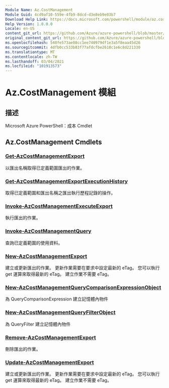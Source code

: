 ```yaml
---
Module Name: Az.CostManagement
Module Guid: 4cd9af10-559e-4fb9-8dcd-d3e8eb9e03b7
Download Help Link: https://docs.microsoft.com/powershell/module/az.costmanagement
Help Version: 1.0.0.0
Locale: en-US
content_git_url: https://github.com/Azure/azure-powershell/blob/master/src/CostManagement/help/Az.CostManagement.md
original_content_git_url: https://github.com/Azure/azure-powershell/blob/master/src/CostManagement/help/Az.CostManagement.md
ms.openlocfilehash: 540fe573ae08cc1ee740979df1e3a5f8eaa45d26
ms.sourcegitcommit: 4dfb0cc533b83f77afdcfbe2618c1e6c8d221330
ms.translationtype: MT
ms.contentlocale: zh-TW
ms.lasthandoff: 03/04/2021
ms.locfileid: "101913573"
---
```

# Az.CostManagement 模組
## 描述
Microsoft Azure PowerShell：成本 Cmdlet

## Az.CostManagement Cmdlets
### [Get-AzCostManagementExport](Get-AzCostManagementExport.md)
以匯出名稱取得已定義範圍匯出的作業。

### [Get-AzCostManagementExportExecutionHistory](Get-AzCostManagementExportExecutionHistory.md)
取得已定義範圍和匯出名稱之匯出執行歷程記錄的操作。

### [Invoke-AzCostManagementExecuteExport](Invoke-AzCostManagementExecuteExport.md)
執行匯出的作業。

### [Invoke-AzCostManagementQuery](Invoke-AzCostManagementQuery.md)
查詢已定義範圍的使用資料。

### [New-AzCostManagementExport](New-AzCostManagementExport.md)
建立或更新匯出的作業。
更新作業需要在要求中設定最新的 eTag。
您可以執行 get 運算來取得最新的 eTag。
建立作業不需要 eTag。

### [New-AzCostManagementQueryComparisonExpressionObject](New-AzCostManagementQueryComparisonExpressionObject.md)
為 QueryComparisonExpression 建立記憶體內物件

### [New-AzCostManagementQueryFilterObject](New-AzCostManagementQueryFilterObject.md)
為 QueryFilter 建立記憶體內物件

### [Remove-AzCostManagementExport](Remove-AzCostManagementExport.md)
刪除匯出的作業。

### [Update-AzCostManagementExport](Update-AzCostManagementExport.md)
建立或更新匯出的作業。
更新作業需要在要求中設定最新的 eTag。
您可以執行 get 運算來取得最新的 eTag。
建立作業不需要 eTag。

